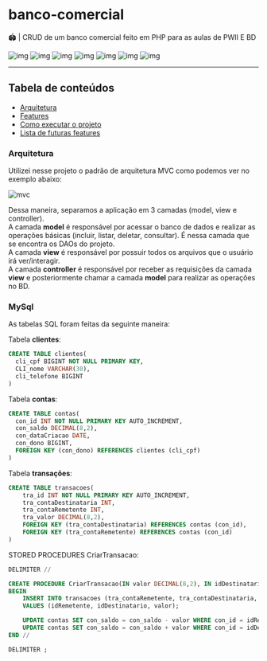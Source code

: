 # banco-comercial
🏟️ | CRUD de um banco comercial feito em PHP para as aulas de PWII E BD

![img](https://img.shields.io/badge/PHP-777BB4?style=for-the-badge&logo=php&logoColor=white)
![img](https://img.shields.io/badge/JavaScript-323330?style=for-the-badge&logo=javascript&logoColor=F7DF1E)
![img](https://img.shields.io/badge/Bulma-00D1B2?style=for-the-badge&logo=Bulma&logoColor=white)
![img](https://img.shields.io/badge/HTML5-E34F26?style=for-the-badge&logo=html5&logoColor=white)
![img](https://img.shields.io/badge/CSS3-1572B6?style=for-the-badge&logo=css3&logoColor=white)
![img](https://img.shields.io/badge/MySQL-005C84?style=for-the-badge&logo=mysql&logoColor=white)
![img](https://img.shields.io/badge/Apache-D22128?style=for-the-badge&logo=Apache&logoColor=white)

-------

## Tabela de conteúdos

* [Arquitetura](#arquitetura)
* [Features](#features)
* [Como executar o projeto](#como-executar-o-projeto)
* [Lista de futuras features](#para-adicionar)

<a name="arquitetura"></a>
### Arquitetura

Utilizei nesse projeto o padrão de arquitetura MVC como podemos ver no exemplo abaixo:

![mvc](https://github.com/matheuscursino/sistema-autenticacao/assets/142545274/29bba093-9edf-47a3-822b-36cc49535583)

Dessa maneira, separamos a aplicação em 3 camadas (model, view e controller). <br>
A camada **model** é responsável por acessar o banco de dados e realizar as operações básicas (incluir, listar, deletar, consultar). É nessa camada que se encontra os DAOs do projeto. <br>
A camada **view** é responsável por possuir todos os arquivos que o usuário irá ver/interagir. <br>
A camada **controller** é responsável por receber as requisições da camada **view** e posteriormente chamar a camada **model** para realizar as operações no BD.

### MySql

As tabelas SQL foram feitas da seguinte maneira:


Tabela **clientes**:
```sql
CREATE TABLE clientes(
  cli_cpf BIGINT NOT NULL PRIMARY KEY,
  CLI_nome VARCHAR(30),
  cli_telefone BIGINT
)
```

Tabela **contas**:
```sql
CREATE TABLE contas(
  con_id INT NOT NULL PRIMARY KEY AUTO_INCREMENT,
  con_saldo DECIMAL(8,2),
  con_dataCriacao DATE,
  con_dono BIGINT,
  FOREIGN KEY (con_dono) REFERENCES clientes (cli_cpf)
)
```

Tabela **transações**:
```sql
CREATE TABLE transacoes(
    tra_id INT NOT NULL PRIMARY KEY AUTO_INCREMENT,
    tra_contaDestinataria INT,
    tra_contaRemetente INT,
    tra_valor DECIMAL(8,2),
    FOREIGN KEY (tra_contaDestinataria) REFERENCES contas (con_id),
    FOREIGN KEY (tra_contaRemetente) REFERENCES contas (con_id)
)
```

STORED PROCEDURES CriarTransacao:
```sql
DELIMITER //

CREATE PROCEDURE CriarTransacao(IN valor DECIMAL(8,2), IN idDestinatario INT, IN idRemetente INT)
BEGIN
    INSERT INTO transacoes (tra_contaRemetente, tra_contaDestinataria, tra_valor) 
    VALUES (idRemetente, idDestinatario, valor);

    UPDATE contas SET con_saldo = con_saldo - valor WHERE con_id = idRemetente;
    UPDATE contas SET con_saldo = con_saldo + valor WHERE con_id = idDestinatario;
END //

DELIMITER ;

```
